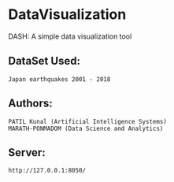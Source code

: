 # DataVisualization
DASH: A simple data visualization tool

## DataSet Used:
    Japan earthquakes 2001 - 2018

## Authors:
    PATIL Kunal (Artificial Intelligence Systems)
    MARATH-PONMADOM (Data Science and Analytics)

## Server:
    http://127.0.0.1:8050/
